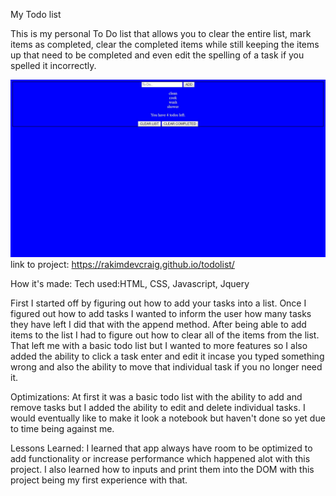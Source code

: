 My Todo list

This is my personal To Do list that allows you to clear the entire list, mark items as completed, clear the completed items while still keeping the items up that need to be completed and even edit the spelling of a task if you spelled it incorrectly.

![todo](css/img/readme.jpg)
link to project: https://rakimdevcraig.github.io/todolist/


How it's made:
Tech used:HTML, CSS, Javascript, Jquery

First I started off by figuring out how to add your tasks into a list. Once I figured out how to add tasks I wanted to inform the user how many tasks they have left I did that with the append method. After being able to add items to the list I had to figure out how to clear all of the items from the list. That left me with a basic todo list but I wanted
to more features so I also added the ability to click a task enter and edit it incase you typed something wrong and also the ability to move that individual task if you no longer need it.

Optimizations:
At first it was a basic todo list with the ability to add and remove tasks but I added the ability to edit and delete individual tasks. I would eventually like to make it look a notebook but haven't done so yet due to time being against me.

Lessons Learned:
I learned that app always have room to be optimized to add functionality or increase performance which happened alot with this project. I also learned how to inputs and print them into the DOM with this project being my first experience with that.
